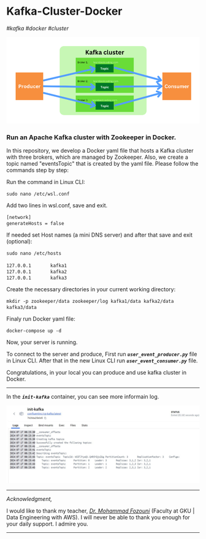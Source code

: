 # Kafka-Cluster-Docker

*#kafka #docker #cluster*

![1721230627121](image/README/1721230627121.png)

### Run an Apache Kafka cluster with Zookeeper in Docker.

In this repository, we develop a Docker yaml file that hosts a Kafka cluster with three brokers, which are managed by Zookeeper. Also, we create a topic named "eventsTopic" that is created by the yaml file. Please follow the commands step by step:

Run the command in Linux CLI:

```
sudo nano /etc/wsl.conf
```

Add two lines in wsl.conf, save and exit.

```
[network]
generateHosts = false
```

If needed set Host names (a mini DNS server) and after that save and exit (optional):

```
sudo nano /etc/hosts

127.0.0.1       kafka1
127.0.0.1       kafka2
127.0.0.1       kafka3
```

Create the necessary directories in your current working directory:

```
mkdir -p zookeeper/data zookeeper/log kafka1/data kafka2/data kafka3/data
```

Finaly run Docker yaml file:

```
docker-compose up -d
```

Now, your server is running.

To connect to the server and produce, First run ***`user_event_producer.py`*** file in Linux CLI. After that in the new Linux CLI run ***`user_event_consumer.py`*** file.

Congratulations, in your local you can produce and use kafka cluster in Docker.

---

In the ***`init-kafka`*** container, you can see more informain log.

![1721231754760](image/README/1721231754760.png)

---

*Acknowledgment,*

I would like to thank my teacher, *[Dr. Mohammad Fozouni](https://www.linkedin.com/in/fozouni/)* (Faculty at GKU | Data Engineering with AWS). I will never be able to thank you enough for your daily support. I admire you.

---
